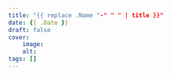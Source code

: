 ```yaml
---
title: "{{ replace .Name "-" " " | title }}"
date: {{ .Date }}
draft: false
cover:
    image: 
    alt: 
tags: []
---
```


